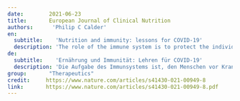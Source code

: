 ```yaml
---
date:        2021-06-23
title:       European Journal of Clinical Nutrition 
authors:      'Philip C Calder'
en:
  subtitle:    'Nutrition and immunity: lessons for COVID-19'
  description: 'The role of the immune system is to protect the individual against pathogenic organisms. Nutrition is one of multiple factors that determines the immune response and good nutrition is important in supporting the immune response. Immunity can be impaired in older people, particularly those who are frail, in those living with obesity, in those who are malnourished and in those with low intakes of micronutrients. The immune impairments associated with nutritional inadequacy increase susceptibility to infection and permit infections to become more severe, even fatal. The adverse impact of poor nutrition on the immune system, including its inflammatory component, may be one of the explanations for the higher risk of more severe outcomes from infection with SARS-CoV-2 seen in older people and in those living with obesity. Studies of individual micronutrients including vitamin D and zinc suggest roles in reducing severity of infection with SARS-CoV-2. Good nutrition is also important in promoting a diverse gut microbiota, which in turn supports the immune system. The importance of nutrition in supporting the immune response also applies to assuring robust responses to vaccination. There are many lessons from the study of nutrition and immunity that are relevant for the battle with SARS-CoV-2.'
de: 
  subtitle:    'Ernährung und Immunität: Lehren für COVID-19'
  description: 'Die Aufgabe des Immunsystems ist, den Menschen vor Krankheitserregern zu schützen. Die Ernährung ist einer der vielen Faktoren, die die Immunreaktion bestimmen, und eine gute Ernährung ist wichtig, um die Immunreaktion zu unterstützen. Die Immunität kann bei älteren Menschen beeinträchtigt sein, insbesondere bei gebrechlichen, fettleibigen, mangelernährten und mikronährstoffarmen Menschen. Die mit einer unzureichenden Ernährung einhergehende Beeinträchtigung des Immunsystems erhöht die Anfälligkeit für Infektionen und führt dazu, dass diese schwerer verlaufen und sogar tödlich enden können. Die negativen Auswirkungen einer unzureichenden Ernährung auf das Immunsystem, einschließlich seiner Entzündungskomponente, könnten eine der Erklärungen für das höhere Risiko für schwerere Folgen einer Infektion mit SARS-CoV-2 sein, das bei älteren Menschen und bei Menschen mit Fettleibigkeit besteht. Studien zu einzelnen Mikronährstoffen, darunter Vitamin D und Zink, deuten auf eine Rolle bei der Verringerung des Schweregrads der Infektion mit SARS-CoV-2 hin. Eine gute Ernährung ist auch wichtig für die Förderung einer vielfältigen Darmmikrobiota, die wiederum das Immunsystem unterstützt. Die Bedeutung der Ernährung für die Unterstützung der Immunantwort gilt auch für die Sicherstellung einer robusten Reaktion auf die Impfung. Aus der Erforschung von Ernährung und Immunität lassen sich viele Lehren ziehen, die für den Kampf gegen SARS-CoV-2 von Bedeutung sind.'
group:       "Therapeutics"
credit:     https://www.nature.com/articles/s41430-021-00949-8
link:       https://www.nature.com/articles/s41430-021-00949-8.pdf
---
```

<object data="{{ page.link }}" style='height:calc(100vh - 400px); width: 100%' type='application/pdf'></object>